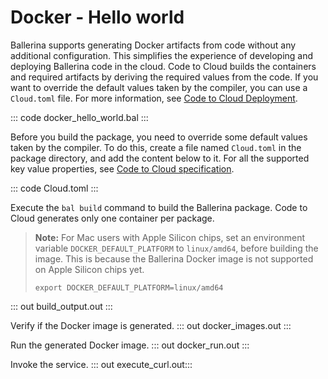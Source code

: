 # Docker - Hello world

Ballerina supports generating Docker artifacts from code without any additional configuration. This simplifies the experience of developing and deploying Ballerina code in the cloud. Code to Cloud builds the containers and required artifacts by deriving the required values from the code. If you want to override the default values taken by the compiler, you can use a `Cloud.toml` file.
For more information, see [Code to Cloud Deployment](/learn/code-to-cloud-deployment/).

::: code docker_hello_world.bal :::

Before you build the package, you need to override some default values taken by the compiler. To do this, create a file named `Cloud.toml` in the package directory, and add the content below to it.
For all the supported key value properties, see [Code to Cloud specification](https://github.com/ballerina-platform/ballerina-spec/blob/master/c2c/code-to-cloud-spec.md).

::: code Cloud.toml :::

Execute the `bal build` command to build the Ballerina package. Code to Cloud generates only one container per package.
>**Note:** For Mac users with Apple Silicon chips, set an environment variable `DOCKER_DEFAULT_PLATFORM` to `linux/amd64`, before building the image. This is because the Ballerina Docker image is not supported on Apple Silicon chips yet.
> ```
> export DOCKER_DEFAULT_PLATFORM=linux/amd64
> ```

::: out build_output.out :::

Verify if the Docker image is generated.
::: out docker_images.out :::

Run the generated Docker image.
::: out docker_run.out :::

Invoke the service.
::: out execute_curl.out:::
